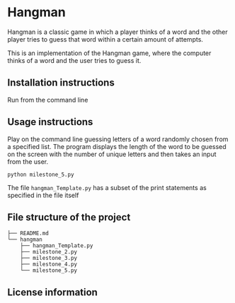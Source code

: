 # Hangman
Hangman is a classic game in which a player thinks of a word and the other player tries to guess that word within a certain amount of attempts.

This is an implementation of the Hangman game, where the computer thinks of a word and the user tries to guess it. 
## Installation instructions
Run from the command line 
## Usage instructions
Play on the command line guessing letters of a word randomly chosen from a specified list. The program displays the length of the word to be guessed on the screen with the number of unique letters and then takes an input from the user.

`python milestone_5.py`

The file `hangman_Template.py` has a subset of the print statements as specified in the file itself

## File structure of the project
```
├── README.md
└── hangman
    ├── hangman_Template.py
    ├── milestone_2.py
    ├── milestone_3.py
    ├── milestone_4.py
    └── milestone_5.py
```
## License information
